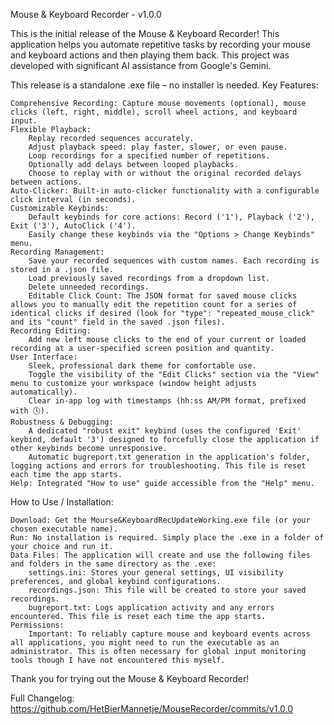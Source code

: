 Mouse & Keyboard Recorder - v1.0.0

This is the initial release of the Mouse & Keyboard Recorder! This application helps you automate repetitive tasks by recording your mouse and keyboard actions and then playing them back. This project was developed with significant AI assistance from Google's Gemini.

This release is a standalone .exe file – no installer is needed.
Key Features:

    Comprehensive Recording: Capture mouse movements (optional), mouse clicks (left, right, middle), scroll wheel actions, and keyboard input.
    Flexible Playback:
        Replay recorded sequences accurately.
        Adjust playback speed: play faster, slower, or even pause.
        Loop recordings for a specified number of repetitions.
        Optionally add delays between looped playbacks.
        Choose to replay with or without the original recorded delays between actions.
    Auto-Clicker: Built-in auto-clicker functionality with a configurable click interval (in seconds).
    Customizable Keybinds:
        Default keybinds for core actions: Record ('1'), Playback ('2'), Exit ('3'), AutoClick ('4').
        Easily change these keybinds via the "Options > Change Keybinds" menu.
    Recording Management:
        Save your recorded sequences with custom names. Each recording is stored in a .json file.
        Load previously saved recordings from a dropdown list.
        Delete unneeded recordings.
        Editable Click Count: The JSON format for saved mouse clicks allows you to manually edit the repetition count for a series of identical clicks if desired (look for "type": "repeated_mouse_click" and its "count" field in the saved .json files).
    Recording Editing:
        Add new left mouse clicks to the end of your current or loaded recording at a user-specified screen position and quantity.
    User Interface:
        Sleek, professional dark theme for comfortable use.
        Toggle the visibility of the "Edit Clicks" section via the "View" menu to customize your workspace (window height adjusts automatically).
        Clear in-app log with timestamps (hh:ss AM/PM format, prefixed with 🕔).
    Robustness & Debugging:
        A dedicated "robust exit" keybind (uses the configured 'Exit' keybind, default '3') designed to forcefully close the application if other keybinds become unresponsive.
        Automatic bugreport.txt generation in the application's folder, logging actions and errors for troubleshooting. This file is reset each time the app starts.
    Help: Integrated "How to use" guide accessible from the "Help" menu.

How to Use / Installation:

    Download: Get the Mourse&KeyboardRecUpdateWorking.exe file (or your chosen executable name).
    Run: No installation is required. Simply place the .exe in a folder of your choice and run it.
    Data Files: The application will create and use the following files and folders in the same directory as the .exe:
        settings.ini: Stores your general settings, UI visibility preferences, and global keybind configurations.
        recordings.json: This file will be created to store your saved recordings.
        bugreport.txt: Logs application activity and any errors encountered. This file is reset each time the app starts.
    Permissions:
        Important: To reliably capture mouse and keyboard events across all applications, you might need to run the executable as an administrator. This is often necessary for global input monitoring tools though I have not encountered this myself.

Thank you for trying out the Mouse & Keyboard Recorder!

Full Changelog: https://github.com/HetBierMannetje/MouseRecorder/commits/v1.0.0
